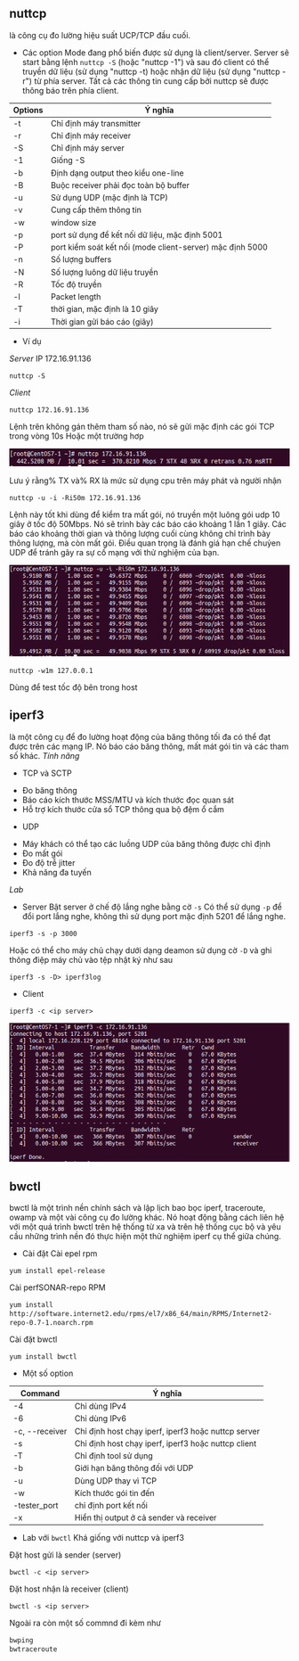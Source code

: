 ## nuttcp
là công cụ đo lường hiệu suất UCP/TCP đầu cuối.

* Các option
Mode đang phổ biến được sử dụng là client/server. Server sẽ start bằng lệnh `nuttcp -S` (hoặc "nuttcp -1") và sau đó client có thể truyền dữ liệu (sử dụng "nuttcp -t) hoặc nhận dữ liệu (sử dụng "nuttcp -r") từ phía server. Tất cả các thông tin cung cấp bởi nuttcp sẽ được thông báo trên phía client.

|Options|Ý nghĩa|
|-------|-------|
|-t|Chỉ định máy transmitter|
|-r|Chỉ định máy receiver|
|-S|Chỉ định máy server|
|-1|Giống -S|
|-b|Định dạng output theo kiểu one-line|
|-B|Buộc receiver phải đọc toàn bộ buffer|
|-u|Sử dụng UDP (mặc định là TCP)|
|-v|Cung cấp thêm thông tin|
|-w|window size|
|-p|port sử dụng để kết nối dữ liệu, mặc định 5001|
|-P|port kiểm soát kết nối (mode client-server) mặc định 5000|
|-n|Số lượng buffers|
|-N|Số lượng luông dữ liệu truyền|
|-R|Tốc độ truyền|
|-l|Packet length|
|-T|thời gian, mặc định là 10 giây|
|-i|Thời gian gửi báo cáo (giây)|

* Ví dụ

*Server* IP 172.16.91.136
```
nuttcp -S  
```
*Client*
```
nuttcp 172.16.91.136
```
Lệnh trên không gán thêm tham số nào, nó sẽ gửi mặc định các gói TCP trong vòng 10s
Hoặc một trường hơp

![nuttcp](image/nuttcp.png)

Lưu ý rằng% TX và% RX là mức sử dụng cpu trên máy phát và người nhận

```
nuttcp -u -i -Ri50m 172.16.91.136
```
Lệnh này tốt khi dùng để kiểm tra mất gói, nó truyền một luông gói udp 10 giây ở tốc độ 50Mbps. Nó sẽ trình bày các báo cáo khoảng 1 lần 1 giây. Các báo cáo khoảng thời gian và thông lượng cuối cùng không chỉ trình bày thông lượng, mà còn mất gói. Điều quan trọng là đánh giá hạn chế chuỷen UDP để tránh gây ra sự cố mạng với thử nghiệm của bạn.

![nuttcp2](image/nuttcp2.png)

```
nuttcp -w1m 127.0.0.1
```
Dùng để test tốc độ bên trong host

## iperf3
là một công cụ để đo lường hoạt động của băng thông tối đa có thể đạt được trên các mạng IP. Nó báo cáo băng thông, mất mát gói tin và các tham số khác.
*Tính năng*
* TCP và SCTP
- Đo băng thông
- Báo cáo kích thước MSS/MTU và kích thước đọc quan sát
- Hỗ trợ kích thước cửa sổ TCP thông qua bộ đệm ổ cắm
* UDP
- Máy khách có thể tạo các luồng UDP của băng thông được chỉ định
- Đo mất gói
- Đo độ trễ jitter
- Khả năng đa tuyến

*Lab*
* Server
Bật server ở chế độ lắng nghe bằng cờ `-s`
Có thể sử dụng `-p` để đổi port lắng nghe, không thì sử dụng port mặc định 5201 để lắng nghe.
```
iperf3 -s -p 3000
```
Hoặc có thể cho máy chủ chạy dưới dạng deamon sử dụng cờ `-D` và ghi thông điệp máy chủ vào tệp nhật ký như sau
```
iperf3 -s -D> iperf3log
```
* Client
```
iperf3 -c <ip server> 
```

![iperf3](image/iperf3.png)

## bwctl
bwctl là một trình nền chính sách và lập lịch bao bọc iperf, traceroute, owamp và một vài công cụ đo lường khác. Nó hoạt động bằng cách liên hệ với một quá trình bwctl trên hệ thống từ xa và trên hệ thống cục bộ và yêu cầu những trình nền đó thực hiện một thử nghiệm iperf cụ thể giữa chúng.

* Cài đặt
Cài epel rpm
```
yum install epel-release
```
Cài perfSONAR-repo RPM
```
yum install http://software.internet2.edu/rpms/el7/x86_64/main/RPMS/Internet2-repo-0.7-1.noarch.rpm
```
Cài đặt bwctl
```
yum install bwctl
```
* Một số option

|Command|Ý nghĩa|
|-------|-------|
|-4|Chỉ dùng IPv4|
|-6|Chỉ dùng IPv6|
|-c, --receiver|Chỉ định host chạy iperf, iperf3 hoặc nuttcp server|
|-s|Chỉ định host chạy iperf, iperf3 hoặc nuttcp client|
|-T|Chỉ định tool sử dụng|
|-b|Giới hạn băng thông đối với UDP|
|-u|Dùng UDP thay vì TCP|
|-w|Kích thước gói tin đến|
|-tester_port|chỉ định port kết nối|
|-x|Hiển thị output ở cả sender và receiver|

* Lab với `bwctl`
Khá giống với nuttcp và iperf3

Đặt host gửi là sender (server)
```
bwctl -c <ip server>
```
Đặt host nhận là receiver (client)
```
bwctl -s <ip server>
```

Ngoài ra còn một số commnd đi kèm như
```
bwping
bwtraceroute
```

